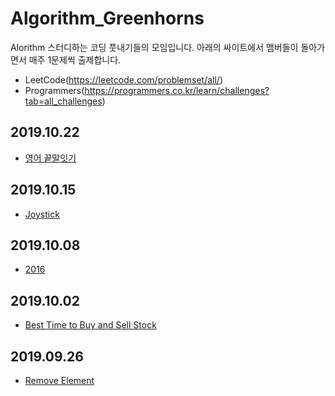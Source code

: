 # Algorithm_Greenhorns
Alorithm 스터디하는 코딩 풋내기들의 모임입니다. 아래의 싸이트에서 맴버들이 돌아가면서 매주 1문제씩 출제합니다.
* LeetCode(https://leetcode.com/problemset/all/)
* Programmers(https://programmers.co.kr/learn/challenges?tab=all_challenges)

## 2019.10.22
* [영어 끝말잇기](https://programmers.co.kr/learn/courses/30/lessons/12981)

## 2019.10.15
* [Joystick](https://programmers.co.kr/learn/courses/30/lessons/42860)

## 2019.10.08
* [2016](https://programmers.co.kr/learn/courses/30/lessons/12901/)

## 2019.10.02
* [Best Time to Buy and Sell Stock](https://leetcode.com/problems/best-time-to-buy-and-sell-stock/)

## 2019.09.26
* [Remove Element](https://leetcode.com/problems/remove-element/)

